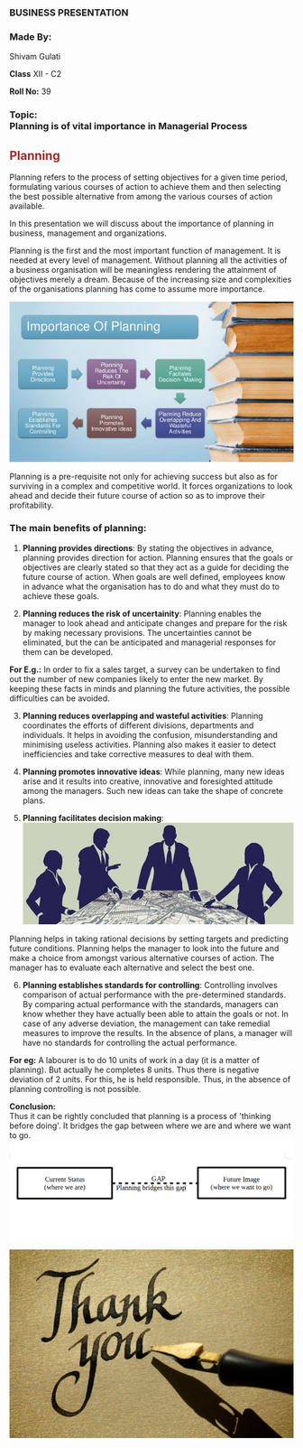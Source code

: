 ### BUSINESS PRESENTATION



### Made By:
Shivam Gulati

<b>Class</b> XII - C2

<b>Roll No:</b> 39



### <b>Topic:</b> <br>Planning is of vital importance in Managerial Process



### <h2 style = "color:brown">Planning</h2>
Planning refers to the process of setting objectives for a given time period, formulating various courses of action to achieve them and then selecting the best possible alternative from among the various courses of action available.

In this presentation we will discuss about the importance of planning in business, management and organizations.



Planning is the first and the most important function of management. It is needed at every level of management. Without planning all the activities of a business organisation will be meaningless rendering the attainment of objectives merely a dream. Because of the increasing size and complexities of the organisations planning has come to assume more importance.



![](./imgs/iop.jpeg)



Planning is a pre-requisite not only for achieving success but also as for surviving in a complex and competitive world. It forces organizations to look ahead and decide their future course of action so as to improve their profitability.



### The main benefits of planning:



1. <b>Planning provides directions</b>: By stating the objectives in advance, planning provides direction for action. Planning ensures that the goals or objectives are clearly stated so that they act as a guide for deciding the future course of action. When goals are well defined, employees know in advance what the organisation has to do and what they must do to achieve these goals.



2. <b>Planning reduces the risk of uncertainity</b>: Planning enables the manager to look ahead and anticipate changes and prepare for the risk by making necessary provisions. The uncertainties cannot be eliminated, but the can be anticipated and managerial responses for them can be developed.



<b>For E.g.:</b> In order to fix a sales target, a survey can be undertaken to find out the number of new companies likely to enter the new market. By keeping these facts in minds and planning the future activities, the possible difficulties can be avoided. 



3. <b>Planning reduces overlapping and wasteful activities</b>: Planning coordinates the efforts of different divisions, departments and individuals. It helps in avoiding the confusion, misunderstanding and minimising useless activities. Planning also makes it easier to detect inefficiencies and take corrective measures to deal with them.



4. <b>Planning promotes innovative ideas</b>: While planning, many new ideas arise and it results into creative, innovative and foresighted attitude among the managers. Such new ideas can take the shape of concrete plans. 



5. <b>Planning facilitates decision making</b>:
![](./imgs/pidm.jpeg)



Planning helps in taking rational decisions by setting targets and predicting future conditions. Planning helps the manager to look into the future and make a choice from amongst various alternative courses of action. The manager has to evaluate each alternative and select the best one.



6. <b>Planning establishes standards for controlling</b>: Controlling involves comparison of actual performance with the pre-determined standards. By comparing actual performance with the standards, managers can know whether they have actually been able to attain the goals or not. In case of any adverse deviation, the management can take remedial measures to improve the results. In the absence of plans, a manager will have no standards for controlling the actual performance. 



<b>For eg:</b> A labourer is to do 10 units of work in a day (it is a matter of planning). But actually he completes 8 units. Thus there is negative deviation of 2 units. For this, he is held responsible. Thus, in the absence of planning controlling is not possible.



<b>Conclusion:</b><br>
Thus it can be rightly concluded that planning is a process of 'thinking before doing'. It bridges the gap between where we are and where we want to go.
![](./imgs/planning.png)



![](./imgs/thankyou.png)
